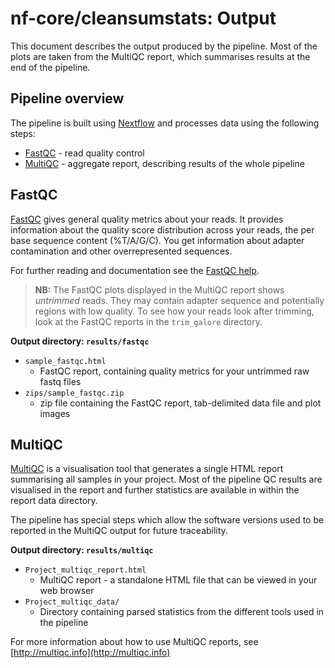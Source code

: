 # nf-core/cleansumstats: Output

This document describes the output produced by the pipeline. Most of the plots are taken from the MultiQC report, which summarises results at the end of the pipeline.

<!-- TODO nf-core: Write this documentation describing your workflow's output -->

## Pipeline overview
The pipeline is built using [Nextflow](https://www.nextflow.io/)
and processes data using the following steps:

* [FastQC](#fastqc) - read quality control
* [MultiQC](#multiqc) - aggregate report, describing results of the whole pipeline

## FastQC
[FastQC](http://www.bioinformatics.babraham.ac.uk/projects/fastqc/) gives general quality metrics about your reads. It provides information about the quality score distribution across your reads, the per base sequence content (%T/A/G/C). You get information about adapter contamination and other overrepresented sequences.

For further reading and documentation see the [FastQC help](http://www.bioinformatics.babraham.ac.uk/projects/fastqc/Help/).

> **NB:** The FastQC plots displayed in the MultiQC report shows _untrimmed_ reads. They may contain adapter sequence and potentially regions with low quality. To see how your reads look after trimming, look at the FastQC reports in the `trim_galore` directory.

**Output directory: `results/fastqc`**

* `sample_fastqc.html`
  * FastQC report, containing quality metrics for your untrimmed raw fastq files
* `zips/sample_fastqc.zip`
  * zip file containing the FastQC report, tab-delimited data file and plot images


## MultiQC
[MultiQC](http://multiqc.info) is a visualisation tool that generates a single HTML report summarising all samples in your project. Most of the pipeline QC results are visualised in the report and further statistics are available in within the report data directory.

The pipeline has special steps which allow the software versions used to be reported in the MultiQC output for future traceability.

**Output directory: `results/multiqc`**

* `Project_multiqc_report.html`
  * MultiQC report - a standalone HTML file that can be viewed in your web browser
* `Project_multiqc_data/`
  * Directory containing parsed statistics from the different tools used in the pipeline

For more information about how to use MultiQC reports, see [http://multiqc.info](http://multiqc.info)
